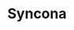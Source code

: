 ---
layout: firm_page
title: "Syncona"
id: "synconaltd.com"
permalink: "/synconasynconaltd.com/"
website: "https://www.synconaltd.com"
offices: "London (United Kingdom), St. Peter Port (Guernsey)"
investment_stages: "Series A, Series B, Series C"
portfolio_companies: "Autolus Therapeutics, Beacon Therapeutics, iOnctura, Spur Therapeutics, Quell Therapeutics, Anaveon, Resolution Therapeutics, Purespring Therapeutics, Forcefield Therapeutics, OMass Therapeutics, Mosaic Therapeutics, Kesmalea Therapeutics, Yellowstone Biosciences, Slingshot Therapeutics, Gyroscope Therapeutics, Blue Earth, Nightstar, Neogene Therapeutics, 14MG, Azeria Therapeutics, Clade Therapeutics"
portfolio_link: "https://www.synconaltd.com/portfolio/"
investment_markets: "Oncology, Ophthalmology, Cell therapy, Gene therapy, Renal, Cardioprotection, Immunology, Rare diseases"
founded_year: "2012"
description: "Syncona is a FTSE250 company focused on founding, building, and funding healthcare companies. They aim to deliver transformational treatments for patients in areas of high unmet need, building a diversified portfolio of 20-25 globally leading life science businesses."
linkedin: "https://www.linkedin.com/company/syncona-partners-llp/"
twitter: "https://twitter.com/synconaltd?lang=en"
instagram: ""
team_page: "https://www.synconaltd.com/our-people/"
investor_type: "Venture Capital"
crunchbase: "https://www.crunchbase.com/organization/syncona-partners-llp"
pitchbook: "https://pitchbook.com/profiles/investor/60285-52"

# SEO Optimization
meta_title: "Syncona - VC Firm - projectstartups.com"
meta_description: "Syncona, Syncona is a FTSE250 company focused on founding, building, and funding healthcare companies. They aim to deliver transformational treatments for pati..."
meta_keywords: "Syncona, Oncology, Ophthalmology, Cell therapy, Gene therapy, Renal, Cardioprotection, Immunology, Rare diseases, VC firm, venture capital, startup investor, projectstartups.com"
canonical_url: "https://vc.projectstartups.com/synconasynconaltd.com/"
---